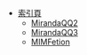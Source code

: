   * [索引頁](home.md)
    * [MirandaQQ2](MirandaQQ2.md)
    * [MirandaQQ3](MirandaQQ3.md)
    * [MIMFetion](MIMFetion.md)